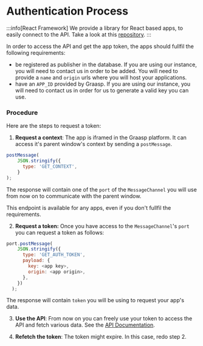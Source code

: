 # Authentication Process

:::info[React Framework]
We provide a library for React based apps, to easily connect to the API. Take a look at this [repository](https://github.com/graasp/graasp-apps-query-client).
:::

In order to access the API and get the app token, the apps should fullfil the following requirements:

- be registered as publisher in the database. If you are using our instance, you will need to contact us in order to be added. You will need to provide a `name` and `origin` urls where you will host your applications.
- have an `APP_ID` provided by Graasp. If you are using our instance, you will need to contact us in order for us to generate a valid key you can use.

### Procedure

Here are the steps to request a token:

1. **Request a context**: The app is iframed in the Graasp platform. It can access it's parent window's context by sending a `postMessage`.

```js
postMessage(
    JSON.stringify({
      type: 'GET_CONTEXT',
    }
);
```

The response will contain one of the `port` of the `MessageChannel` you will use from now on to communicate with the parent window.

This endpoint is available for any apps, even if you don't fullfil the requirements.

2. **Request a token:** Once you have access to the `MessageChannel`'s `port` you can request a token as follows:

```js
port.postMessage(
    JSON.stringify({
      type: 'GET_AUTH_TOKEN',
      payload: {
        key: <app key>,
        origin: <app origin>,
      },
    })
  );
```

The response will contain `token` you will be using to request your app's data.

3. **Use the API**: From now on you can freely use your token to access the API and fetch various data. See the [API Documentation](20-api-reference).

4. **Refetch the token**: The token might expire. In this case, redo step 2.
